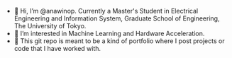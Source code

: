 - 👋 Hi, I’m @anawinop. Currently a Master's Student in Electrical Engineering and Information System, Graduate School of Engineering, The University of Tokyo.
- 👀 I’m interested in Machine Learning and Hardware Acceleration.
- 🌱 This git repo is meant to be a kind of portfolio where I post projects or code that I have worked with.

<!---
anawinop/anawinop is a ✨ special ✨ repository because its `README.md` (this file) appears on your GitHub profile.
You can click the Preview link to take a look at your changes.
--->
